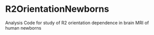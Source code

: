 # R2OrientationNewborns
Analysis Code for study of R2 orientation dependence in brain MRI of human newborns
